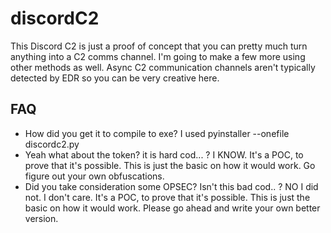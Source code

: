 # discordC2
This Discord C2 is just a proof of concept that you can pretty much turn anything into a C2 comms channel. 
I'm going to make a few more using other methods as well. Async C2 communication channels aren't typically detected by EDR so you can be very creative here.

## FAQ
- How did you get it to compile to exe? I used pyinstaller --onefile discordc2.py
- Yeah what about the token? it is hard cod... ? I KNOW. It's a POC, to prove that it's possible. This is just the basic on how it would work. Go figure out your own obfuscations.
- Did you take consideration some OPSEC? Isn't this bad cod.. ? NO I did not. I don't care. It's a POC, to prove that it's possible. This is just the basic on how it would work. Please go ahead and write your own better version.
